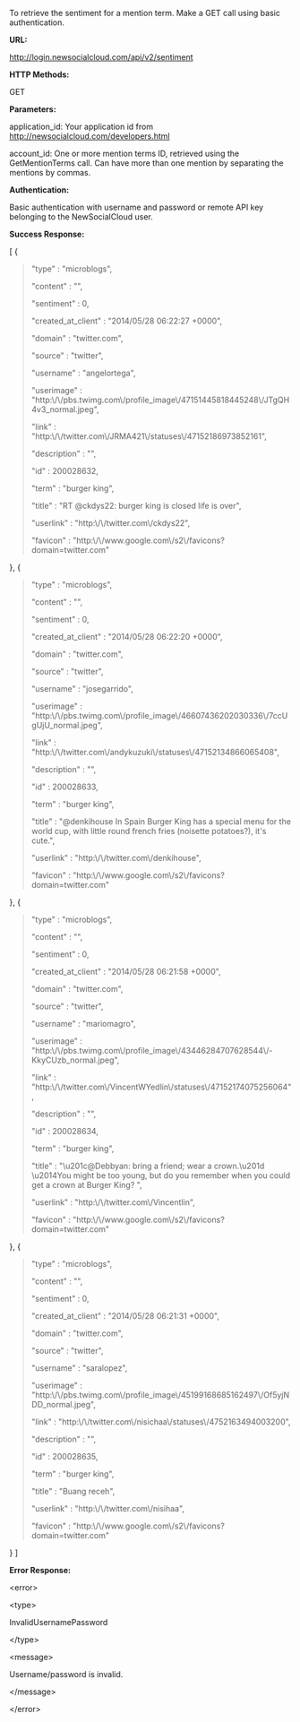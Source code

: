 To retrieve the sentiment for a mention term. Make a GET call using basic authentication.

**URL:**

http://login.newsocialcloud.com/api/v2/sentiment

**HTTP Methods:**

GET

**Parameters:**

<p>application_id: Your application id from <a href='http://newsocialcloud.com/developers.html'>http://newsocialcloud.com/developers.html</a></p>
<p>account_id: One or more mention terms ID, retrieved using the GetMentionTerms call. Can have more than one mention by separating the mentions by commas.</p>

**Authentication:**

Basic authentication with username and password or remote API key belonging to the NewSocialCloud user.

**Success Response:**

[
{
> <p>"type" : "microblogs",</p>
> <p>"content" : "",</p>
> <p>"sentiment" : 0,</p>
> <p>"created_at_client" : "2014/05/28 06:22:27 +0000",</p>
> <p>"domain" : "twitter.com",</p>
> <p>"source" : "twitter",</p>
> <p>"username" : "angelortega",</p>
> <p>"userimage" : "http:\/\/pbs.twimg.com\/profile_image\/47151445818445248\/JTgQH4v3_normal.jpeg",</p>
> <p>"link" : "http:\/\/twitter.com\/JRMA421\/statuses\/47152186973852161",</p>
> <p>"description" : "",</p>
> <p>"id" : 200028632,</p>
> <p>"term" : "burger king",</p>
> <p>"title" : "RT @ckdys22: burger king is closed life is over",</p>
> <p>"userlink" : "http:\/\/twitter.com\/ckdys22",</p>
> <p>"favicon" : "http:\/\/www.google.com\/s2\/favicons?domain=twitter.com"</p>
},
{
> <p>"type" : "microblogs",</p>
> <p>"content" : "",</p>
> <p>"sentiment" : 0,</p>
> <p>"created_at_client" : "2014/05/28 06:22:20 +0000",</p>
> <p>"domain" : "twitter.com",</p>
> <p>"source" : "twitter",</p>
> <p>"username" : "josegarrido",</p>
> <p>"userimage" : "http:\/\/pbs.twimg.com\/profile_image\/46607436202030336\/7ccUgUjU_normal.jpeg",</p>
> <p>"link" : "http:\/\/twitter.com\/andykuzuki\/statuses\/47152134866065408",</p>
> <p>"description" : "",</p>
> <p>"id" : 200028633,</p>
> <p>"term" : "burger king",</p>
> <p>"title" : "@denkihouse In Spain Burger King has a special menu for the world cup, with little round french fries (noisette potatoes?), it's cute.",</p>
> <p>"userlink" : "http:\/\/twitter.com\/denkihouse",</p>
> <p>"favicon" : "http:\/\/www.google.com\/s2\/favicons?domain=twitter.com"</p>
},
{
> <p>"type" : "microblogs",</p>
> <p>"content" : "",</p>
> <p>"sentiment" : 0,</p>
> <p>"created_at_client" : "2014/05/28 06:21:58 +0000",</p>
> <p>"domain" : "twitter.com",</p>
> <p>"source" : "twitter",</p>
> <p>"username" : "mariomagro",</p>
> <p>"userimage" : "http:\/\/pbs.twimg.com\/profile_image\/43446284707628544\/-KkyCUzb_normal.jpeg",</p>
> <p>"link" : "http:\/\/twitter.com\/VincentWYedlin\/statuses\/47152174075256064",</p>
> <p>"description" : "",</p>
> <p>"id" : 200028634,</p>
> <p>"term" : "burger king",</p>
> <p>"title" : "\u201c@Debbyan: bring a friend; wear a crown.\u201d \u2014You might be too young, but do you remember when you could get a crown at Burger King? ",</p>
> <p>"userlink" : "http:\/\/twitter.com\/Vincentlin",</p>
> <p>"favicon" : "http:\/\/www.google.com\/s2\/favicons?domain=twitter.com"</p>
},
{
> <p>"type" : "microblogs",</p>
> <p>"content" : "",</p>
> <p>"sentiment" : 0,</p>
> <p>"created_at_client" : "2014/05/28 06:21:31 +0000",</p>
> <p>"domain" : "twitter.com",</p>
> <p>"source" : "twitter",</p>
> <p>"username" : "saralopez",</p>
> <p>"userimage" : "http:\/\/pbs.twimg.com\/profile_image\/45199168685162497\/Of5yjNDD_normal.jpeg",</p>
> <p>"link" : "http:\/\/twitter.com\/nisichaa\/statuses\/4752163494003200",</p>
> <p>"description" : "",</p>
> <p>"id" : 200028635,</p>
> <p>"term" : "burger king",</p>
> <p>"title" : "Buang receh",</p>
> <p>"userlink" : "http:\/\/twitter.com\/nisihaa",</p>
> <p>"favicon" : "http:\/\/www.google.com\/s2\/favicons?domain=twitter.com"</p>
}
]

**Error Response:**



&lt;error&gt;




&lt;type&gt;

InvalidUsernamePassword

&lt;/type&gt;




&lt;message&gt;

Username/password is invalid.

&lt;/message&gt;




&lt;/error&gt;

